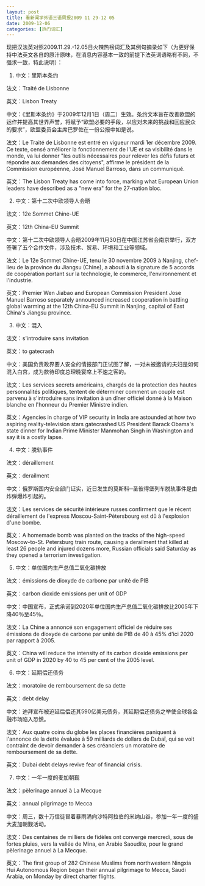 ```yaml
---
layout: post
title: 看新闻学外语三语周报2009 11 29-12 05
date: 2009-12-06
categories: [热门词汇]  
---
```




现把汉法英对照2009.11.29.-12.05日火辣热榜词汇及其例句摘录如下（为更好保持中法英文各自的原汁原味，在消息内容基本一致的前提下法英词语略有不同，不强求一致，特此说明）：



1. 中文：里斯本条约

法文：Traité de Lisbonne

英文：Lisbon Treaty

中文：《里斯本条约》于2009年12月1日（周二）生效。条约文本旨在改善欧盟的运作并提高其世界声誉，将赋予“欧盟必要的手段，以应对未来的挑战和回应民众的要求”，欧盟委员会主席巴罗佐在一份公报中如是说。

法文：Le Traité de Lisbonne est entré en vigueur mardi 1er décembre 2009. Ce texte, censé améliorer la fonctionnement de l'UE et sa visibilité dans le monde, va lui donner "les outils nécessaires pour relever les défis futurs et répondre aux demandes des citoyens", affirme le président de la Commission européenne, José Manuel Barroso, dans un communiqué.

英文：The Lisbon Treaty has come into force, marking what European Union leaders have described as a "new era" for the 27-nation bloc.



2. 中文：第十二次中欧领导人会晤

法文：12e Sommet Chine-UE

英文：12th China-EU Summit

中文：第十二次中欧领导人会晤2009年11月30日在中国江苏省会南京举行，双方签署了五个合作文件，涉及技术、贸易、环境和工业等领域。

法文：Le 12e Sommet Chine-UE, tenu le 30 novembre 2009 à Nanjing, chef-lieu de la province du Jiangsu (Chine), a abouti à la signature de 5 accords de coopération portant sur la technologie, le commerce, l'environnement et l'industrie.

英文：Premier Wen Jiabao and European Commission President Jose Manuel Barroso separately announced increased cooperation in battling global warming at the 12th China-EU Summit in Nanjing, capital of East China's Jiangsu province.



3. 中文：混入

法文：s'introduire sans invitation

英文：to gatecrash

中文：美国负责政界要人安全的情报部门正试图了解，一对未被邀请的夫妇是如何混入白宫，成为款待印度总理晚宴席上不速之客的。

法文：Les services secrets américains, chargés de la protection des hautes personnalités politiques, tentent de déterminer comment un couple est parvenu à s'introduire sans invitation à un dîner officiel donné à la Maison blanche en l'honneur du Premier Ministre indien.

英文：Agencies in charge of VIP security in India are astounded at how two aspiring reality-television stars gatecrashed US President Barack Obama's state dinner for Indian Prime Minister Manmohan Singh in Washington and say it is a costly lapse.



4. 中文：脱轨事件

法文：déraillement

英文：derailment

中文：俄罗斯国内安全部门证实，近日发生的莫斯科─圣彼得堡列车脱轨事件是由炸弹爆炸引起的。

法文：Les services de sécurité intérieure russes confirment que le récent déraillement de l'express Moscou-Saint-Pétersbourg est dû à l'explosion d'une bombe.

英文：A homemade bomb was planted on the tracks of the high-speed Moscow-to-St. Petersburg train route, causing a derailment that killed at least 26 people and injured dozens more, Russian officials said Saturday as they opened a terrorism investigation.



5. 中文：单位国内生产总值二氧化碳排放

法文：émissions de dioxyde de carbone par unité de PIB

英文：carbon dioxide emissions per unit of GDP

中文：中国宣布，正式承诺到2020年单位国内生产总值二氧化碳排放比2005年下降40％至45％。

法文：La Chine a annoncé son engagement officiel de réduire ses émissions de dioxyde de carbone par unité de PIB de 40 à 45% d'ici 2020 par rapport à 2005.

英文：China will reduce the intensity of its carbon dioxide emissions per unit of GDP in 2020 by 40 to 45 per cent of the 2005 level.



6. 中文：延期偿还债务

法文：moratoire de remboursement de sa dette

英文：debt delay

中文：迪拜宣布被迫延后偿还其590亿美元债务，其延期偿还债务之举使全球各金融市场陷入恐慌。

法文：Aux quatre coins du globe les places financières paniquent à l'annonce de la dette évaluée à 59 milliards de dollars de Dubaï, qui se voit contraint de devoir demander à ses créanciers un moratoire de remboursement de sa dette.

英文：Dubai debt delays revive fear of financial crisis.



7. 中文：一年一度的麦加朝觐

法文：pèlerinage annuel à La Mecque

英文：annual pilgrimage to Mecca

中文：周三，数十万信徒冒着暴雨涌向沙特阿拉伯的米纳山谷，参加一年一度的盛大麦加朝觐活动。

法文：Des centaines de milliers de fidèles ont convergé mercredi, sous de fortes pluies, vers la vallée de Mina, en Arabie Saoudite, pour le grand pèlerinage annuel à La Mecque.

英文：The first group of 282 Chinese Muslims from northwestern Ningxia Hui Autonomous Region began their annual pilgrimage to Mecca, Saudi Arabia, on Monday by direct charter flights.
